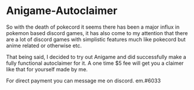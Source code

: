 # Anigame-Autoclaimer
So with the death of pokecord it seems there has been a major influx in pokemon based discord games, it has also come to my attention that there are a lot of discord games with simplistic features much like pokecord but anime related or otherwise etc.

That being said, I decided to try out Anigame and did successfully make a fully functional autoclaimer for it. A one time $5 fee will get you a claimer like that for yourself made by me.

For direct payment you can message me on discord. em.#6033
